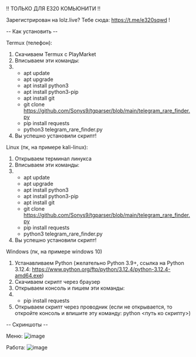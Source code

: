 !! ТОЛЬКО ДЛЯ E320 КОМЬЮНИТИ !!

Зарегистрирован на lolz.live? Тебе сюда: https://t.me/e320sqwd !

-- Как установить --

Termux (телефон):

1. Скачиваем Termux с PlayMarket
2. Вписываем эти команды:
3.  - apt update
    - apt upgrade
    - apt install python3
    - apt install python3-pip
    - apt install git
    - git clone https://github.com/Sonys9/tgparser/blob/main/telegram_rare_finder.py
    - pip install requests
    - python3 telegram_rare_finder.py
4. Вы успешно установили скрипт!

Linux (пк, на примере kali-linux):

1. Открываем терминал линукса
2. Вписываем эти команды:
3.  - apt update
    - apt upgrade
    - apt install python3
    - apt install python3-pip
    - apt install git
    - git clone https://github.com/Sonys9/tgparser/blob/main/telegram_rare_finder.py
    - pip install requests
    - python3 telegram_rare_finder.py
4. Вы успешно установили скрипт!

Windows (пк, на примере windows 10)

1. Устанавливаем Python (желательно Python 3.9+, ссылка на Python 3.12.4: https://www.python.org/ftp/python/3.12.4/python-3.12.4-amd64.exe)
2. Скачиваем скрипт через браузер
3. Открываем консоль и пишем эти команды:
4.  - pip install requests
5. Открываем скрипт через проводник (если не открывается, то откройте консоль и впишите эту команду: python <путь ко скрипту>)

-- Скриншоты --

Меню: 
![image](https://github.com/Sonys9/tgparser/assets/137277008/1e3fc4d0-d3d6-4b14-a520-8a33ee8ae103)

Работа:
![image](https://github.com/Sonys9/tgparser/assets/137277008/aa15be54-39e0-4b8a-b39e-2301e51519e0)

